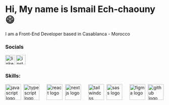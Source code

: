 <h1 align="left">Hi, My name is Ismail Ech-chaouny😄</h1>
<p align="left">I am a Front-End Developer based in Casablanca - Morocco</p>

<h3 align="left">Socials</h3>
<div align="left">
<a href="https://linkedin.com/in/ismail ech-chaouny" target="_blank"><img src="https://img.shields.io/badge/LinkedIn-0A66C2?logo=linkedin&logoColor=white&style=for-the-badge" height="30" alt="linkedin logo"  /></a>
<a href="https://instagram.com/i.echchaouny" target="_blank"><img src="https://img.shields.io/badge/Instagram-E4405F?logo=instagram&logoColor=white&style=for-the-badge" height="30" alt="instagram logo"  /></a>
</div>

<h3 align="left">Skills:</h3>
<div align="left">
  <img src="https://skillicons.dev/icons?i=js" height="50" alt="javascript logo"  />
  <img width="0.5" />
  <img src="https://skillicons.dev/icons?i=ts" height="50" alt="typescript logo"  />
  <img width="15" />
  <img src="https://skillicons.dev/icons?i=react" height="50" alt="react logo"  />
  <img width="0.5" />
  <img src="https://skillicons.dev/icons?i=nextjs" height="50" alt="nextjs logo"  />
  <img width="15" />
  <img src="https://skillicons.dev/icons?i=tailwind" height="50" alt="tailwindcss logo"  />
  <img width="0.5" />
  <img src="https://skillicons.dev/icons?i=sass" height="50" alt="sass logo"  />
  <img width="15" />
  <img src="https://skillicons.dev/icons?i=figma" height="50" alt="figma logo"  />
  <img width="0.5" />
  <img src="https://skillicons.dev/icons?i=github" height="50" alt="github logo"  />
</div>
